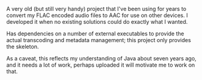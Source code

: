 A very old (but still very handy) project that I've been using for years to convert my FLAC encoded audio files to AAC for use on other devices. I developed it when no existing solutions could do exactly what I wanted.

Has dependencies on a number of external executables to provide the actual transcoding and metadata management; this project only provides the skeleton.

As a caveat, this reflects my understanding of Java about seven years ago, and it needs a lot of work, perhaps uploaded it will motivate me to work on that.